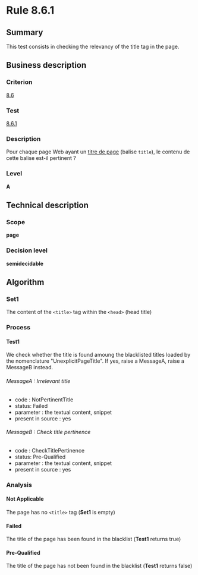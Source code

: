 # Rule 8.6.1

## Summary

This test consists in checking the relevancy of the title tag in the page.

## Business description

### Criterion

[8.6](http://references.modernisation.gouv.fr/referentiel-technique-0#crit-8-6)

### Test

[8.6.1](http://references.modernisation.gouv.fr/referentiel-technique-0#test-8-6-1)

### Description

Pour chaque page Web ayant un <a href="http://references.modernisation.gouv.fr/referentiel-technique-0#mTitrePage">titre de page</a> (balise `title`), le contenu de cette balise est-il pertinent ?

### Level

**A**

## Technical description

### Scope

**page**

### Decision level

**semidecidable**

## Algorithm

### Set1

The content of the `<title>` tag within the `<head>` (head title)

### Process

#### Test1

We check whether the title is found amoung the blacklisted titles loaded by the nomenclature "UnexplicitPageTitle". If yes, raise a MessageA, raise a MessageB instead.

###### MessageA : Irrelevant title

-   code : NotPertinentTitle
-   status: Failed
-   parameter : the textual content, snippet
-   present in source : yes

###### MessageB : Check title pertinence

-   code : CheckTitlePertinence
-   status: Pre-Qualified
-   parameter : the textual content, snippet
-   present in source : yes

### Analysis

####  Not Applicable

The page has no `<title>` tag (**Set1** is empty)

#### Failed

The title of the page has been found in the blacklist (**Test1** returns true)

#### Pre-Qualified

The title of the page has not been found in the blacklist (**Test1** returns false)

